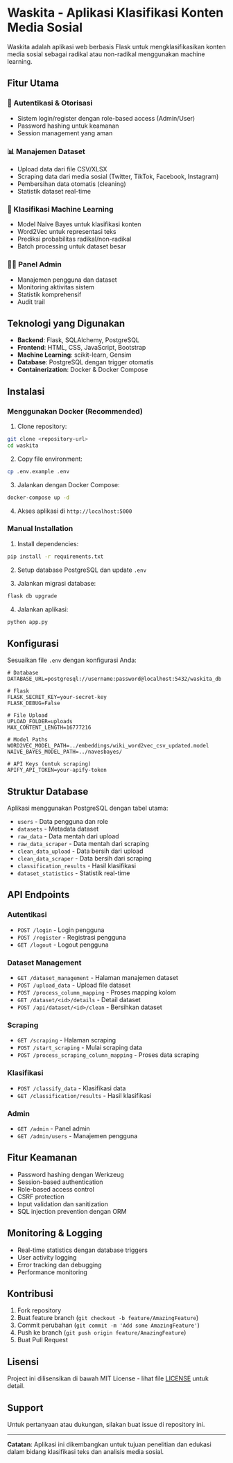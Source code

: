 # Waskita - Aplikasi Klasifikasi Konten Media Sosial

Waskita adalah aplikasi web berbasis Flask untuk mengklasifikasikan konten media sosial sebagai radikal atau non-radikal menggunakan machine learning.

## Fitur Utama

### 🔐 Autentikasi & Otorisasi
- Sistem login/register dengan role-based access (Admin/User)
- Password hashing untuk keamanan
- Session management yang aman

### 📊 Manajemen Dataset
- Upload data dari file CSV/XLSX
- Scraping data dari media sosial (Twitter, TikTok, Facebook, Instagram)
- Pembersihan data otomatis (cleaning)
- Statistik dataset real-time

### 🤖 Klasifikasi Machine Learning
- Model Naive Bayes untuk klasifikasi konten
- Word2Vec untuk representasi teks
- Prediksi probabilitas radikal/non-radikal
- Batch processing untuk dataset besar

### 👨‍💼 Panel Admin
- Manajemen pengguna dan dataset
- Monitoring aktivitas sistem
- Statistik komprehensif
- Audit trail

## Teknologi yang Digunakan

- **Backend**: Flask, SQLAlchemy, PostgreSQL
- **Frontend**: HTML, CSS, JavaScript, Bootstrap
- **Machine Learning**: scikit-learn, Gensim
- **Database**: PostgreSQL dengan trigger otomatis
- **Containerization**: Docker & Docker Compose

## Instalasi

### Menggunakan Docker (Recommended)

1. Clone repository:
```bash
git clone <repository-url>
cd waskita
```

2. Copy file environment:
```bash
cp .env.example .env
```

3. Jalankan dengan Docker Compose:
```bash
docker-compose up -d
```

4. Akses aplikasi di `http://localhost:5000`

### Manual Installation

1. Install dependencies:
```bash
pip install -r requirements.txt
```

2. Setup database PostgreSQL dan update `.env`

3. Jalankan migrasi database:
```bash
flask db upgrade
```

4. Jalankan aplikasi:
```bash
python app.py
```

## Konfigurasi

Sesuaikan file `.env` dengan konfigurasi Anda:

```env
# Database
DATABASE_URL=postgresql://username:password@localhost:5432/waskita_db

# Flask
FLASK_SECRET_KEY=your-secret-key
FLASK_DEBUG=False

# File Upload
UPLOAD_FOLDER=uploads
MAX_CONTENT_LENGTH=16777216

# Model Paths
WORD2VEC_MODEL_PATH=../embeddings/wiki_word2vec_csv_updated.model
NAIVE_BAYES_MODEL_PATH=../navesbayes/

# API Keys (untuk scraping)
APIFY_API_TOKEN=your-apify-token
```

## Struktur Database

Aplikasi menggunakan PostgreSQL dengan tabel utama:
- `users` - Data pengguna dan role
- `datasets` - Metadata dataset
- `raw_data` - Data mentah dari upload
- `raw_data_scraper` - Data mentah dari scraping
- `clean_data_upload` - Data bersih dari upload
- `clean_data_scraper` - Data bersih dari scraping
- `classification_results` - Hasil klasifikasi
- `dataset_statistics` - Statistik real-time

## API Endpoints

### Autentikasi
- `POST /login` - Login pengguna
- `POST /register` - Registrasi pengguna
- `GET /logout` - Logout pengguna

### Dataset Management
- `GET /dataset_management` - Halaman manajemen dataset
- `POST /upload_data` - Upload file dataset
- `POST /process_column_mapping` - Proses mapping kolom
- `GET /dataset/<id>/details` - Detail dataset
- `POST /api/dataset/<id>/clean` - Bersihkan dataset

### Scraping
- `GET /scraping` - Halaman scraping
- `POST /start_scraping` - Mulai scraping data
- `POST /process_scraping_column_mapping` - Proses data scraping

### Klasifikasi
- `POST /classify_data` - Klasifikasi data
- `GET /classification/results` - Hasil klasifikasi

### Admin
- `GET /admin` - Panel admin
- `GET /admin/users` - Manajemen pengguna

## Fitur Keamanan

- Password hashing dengan Werkzeug
- Session-based authentication
- Role-based access control
- CSRF protection
- Input validation dan sanitization
- SQL injection prevention dengan ORM

## Monitoring & Logging

- Real-time statistics dengan database triggers
- User activity logging
- Error tracking dan debugging
- Performance monitoring

## Kontribusi

1. Fork repository
2. Buat feature branch (`git checkout -b feature/AmazingFeature`)
3. Commit perubahan (`git commit -m 'Add some AmazingFeature'`)
4. Push ke branch (`git push origin feature/AmazingFeature`)
5. Buat Pull Request

## Lisensi

Project ini dilisensikan di bawah MIT License - lihat file [LICENSE](LICENSE) untuk detail.

## Support

Untuk pertanyaan atau dukungan, silakan buat issue di repository ini.

---

**Catatan**: Aplikasi ini dikembangkan untuk tujuan penelitian dan edukasi dalam bidang klasifikasi teks dan analisis media sosial.